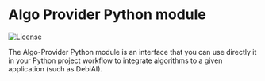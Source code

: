 # Algo Provider Python module
[![License](https://img.shields.io/badge/License-Apache_2.0-blue.svg)](https://opensource.org/licenses/Apache-2.0)
<!-- 

![Build](https://github.com/debiai/py-debiai/actions/workflows/python-publish.yml/badge.svg)
![Test](https://github.com/debiai/py-debiai/actions/workflows/python-test.yml/badge.svg)
[![Downloads](https://static.pepy.tech/badge/debiai)](https://pepy.tech/project/debiai)

[![Code style: black](https://img.shields.io/badge/code%20style-black-000000.svg)](https://github.com/psf/black)
[![Code style: flake8](https://img.shields.io/badge/code%20style-flake8-1c4a6c.svg)](https://flake8.pycqa.org/en/latest/)

-->
The Algo-Provider Python module is an interface that you can use directly it in your Python project workflow to integrate algorithms to a given application (such as DebiAI).